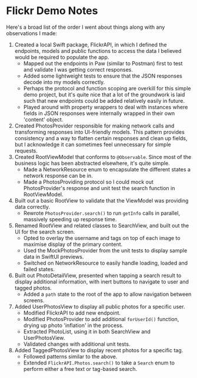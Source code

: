 # Flickr Demo Notes

Here's a broad list of the order I went about things along with any observations I made:

1. Created a local Swift package, FlickrAPI, in which I defined the endpoints, models and public functions to access the data I believed would be required to populate the app.
	* Mapped out the endpoints in Paw (similar to Postman) first to test and validate I was getting correct responses.
	* Added some lightweight tests to ensure that the JSON responses decode into my models correctly.
    * Perhaps the protocol and function scoping are overkill for this simple demo project, but it's quite nice that a lot of the groundwork is laid such that new endpoints could be added relatively easily in future.
    * Played around with property wrappers to deal with instances where fields in JSON responses were internally wrapped in their own 'content' object.
2. Created PhotosProvider responsible for making network calls and transforming responses into UI-friendly models. This pattern provides consistency and a way to flatten certain responses and clean up fields, but I acknowledge it can sometimes feel unnecessary for simple requests.
3. Created RootViewModel that conforms to `@Observable`. Since most of the business logic has been abstracted elsewhere, it's quite simple.
	* Made a NetworkResource enum to encapsulate the different states a network response can be in.
	* Made a PhotosProviding protocol so I could mock out PhotosProvider's response and unit test the search function in RootViewModel.
4. Built out a basic RootView to validate that the ViewModel was providing data correctly.
	* Rewrote `PhotosProvider.search()` to run `getInfo` calls in parallel, massively speeding up response time.
5. Renamed RootView and related classes to SearchView, and built out the UI for the search screen.
	* Opted to overlay the username and tags on top of each image to maximise display of the primary content.
	* Used the MockPhotosProvider from the unit tests to display sample data in SwiftUI previews.
	* Switched on NetworkResource to easily handle loading, loaded and failed states.
6. Built out PhotoDetailView, presented when tapping a search result to display additional information, with inert buttons to navigate to user and tagged photos.
	* Added a `path` state to the root of the app to allow navigation between screens.
7. Added UserPhotosView to display all public photos for a specific user.
	* Modified FlickrAPI to add new endpoint.
	* Modified PhotosProvider to add additional `forUserId()` function, drying up photo 'inflation' in the process.
	* Extracted PhotoList, using it in both SearchView and UserPhotosView.
	* Validated changes with additional unit tests.
8. Added TaggedPhotosView to display recent photos for a specific tag.
	* Followed patterns similar to the above.
	* Extended `FlickrAPI.Photos.search()` to take a `Search` enum to perform either a free text or tag-based search.